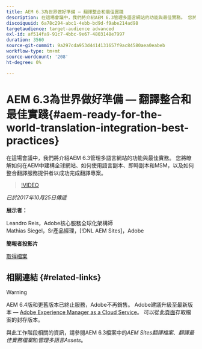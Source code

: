 ```yaml
---
title: AEM 6.3為世界做好準備 — 翻譯整合和最佳實踐
description: 在這場會議中，我們將介紹AEM 6.3管理多語言網站的功能與最佳實務。 您將瞭解如何在AEM中建構全球網站、如何使用語言副本、即時副本和MSM，以及如何整合翻譯服務提供者以成功完成翻譯專案。
discoiquuid: 6a78c294-abc1-4ebb-bd9d-f9abe214ad98
targetaudience: target-audience advanced
exl-id: af514fa9-91c7-4bbc-9e67-4803148e7997
duration: 3560
source-git-commit: 9a297cda953d4414131657f9ac84580aea0eabeb
workflow-type: tm+mt
source-wordcount: '208'
ht-degree: 0%

---
```


# AEM 6.3為世界做好準備 — 翻譯整合和最佳實踐{#aem-ready-for-the-world-translation-integration-best-practices}

在這場會議中，我們將介紹AEM 6.3管理多語言網站的功能與最佳實務。 您將瞭解如何在AEM中建構全球網站、如何使用語言副本、即時副本和MSM，以及如何整合翻譯服務提供者以成功完成翻譯專案。

>[!VIDEO](https://video.tv.adobe.com/v/21532/?quality=9)

*已於2017年10月25日傳遞*

**展示者：**

Leandro Reis，Adobe核心服務全球化架構師\
Mathias Siegel，Sr產品經理，[!DNL AEM Sites]，Adobe

**簡報者投影片**

[取得檔案](assets/immerse-2017-translationpresentation-rev1.pdf)

## 相關連結 {#related-links}

>[!WARNING]
>
>AEM 6.4版和更舊版本已終止服務，Adobe不再銷售。  Adobe建議升級至最新版本 — [Adobe Experience Manager as a Cloud Service](https://experienceleague.adobe.com/docs/experience-manager-cloud-service.html)。  可以從此[頁面](https://experienceleague.adobe.com/docs/experience-manager-release-information/aem-release-updates/previous-updates/aem-previous-versions.html)存取檔案的封存版本。
>
>與此工作階段相關的資訊，請參閱AEM 6.3檔案中的&#x200B;*AEM Sites翻譯檔案*、*翻譯最佳實務檔案*&#x200B;和&#x200B;*管理多語言Assets*。
